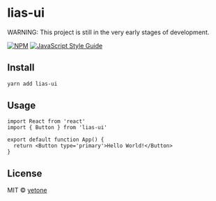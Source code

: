 # lias-ui

WARNING: This project is still in the very early stages of development.

[![NPM](https://img.shields.io/npm/v/lias-ui.svg)](https://www.npmjs.com/package/lias-ui) [![JavaScript Style Guide](https://img.shields.io/badge/code_style-standard-brightgreen.svg)](https://standardjs.com)

## Install

```bash
yarn add lias-ui
```

## Usage

```tsx
import React from 'react'
import { Button } from 'lias-ui'

export default function App() {
  return <Button type='primary'>Hello World!</Button>
}
```

## License

MIT © [yetone](https://github.com/yetone)
